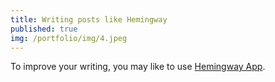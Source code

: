 ```yaml
---
title: Writing posts like Hemingway
published: true
img: /portfolio/img/4.jpeg
---
```


To improve your writing, you may like to use [Hemingway App](https://hemingwayapp.com/).

